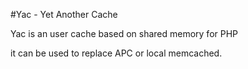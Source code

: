 #Yac - Yet Another Cache


Yac is an user cache based on shared memory for PHP

it can be used to replace APC or local memcached.
